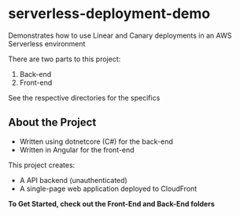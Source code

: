 # serverless-deployment-demo
Demonstrates how to use Linear and Canary deployments in an AWS Serverless environment

There are two parts to this project:
1. Back-end
2. Front-end

See the respective directories for the specifics

## About the Project
* Written using dotnetcore (C#) for the back-end
* Written in Angular for the front-end

This project creates:
* A API backend (unauthenticated)
* A single-page web application deployed to CloudFront

**To Get Started, check out the Front-End and Back-End folders**